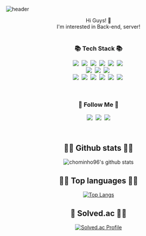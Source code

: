 ![header](https://capsule-render.vercel.app/api?type=slice&color=gradient&height=160&section=header&text=Hi!%20I'm%20MinHo!&fontAlign=50&fontAlignY=70&fontSize=90&fontColor=000000)

<div align="center">Hi Guys! 🙂 </div>
<div align="center">I'm interested in Back-end, server!</div>
<br>
<h3 align="center">📚 Tech Stack 📚</h3>
<p align="center">
  <img src="https://img.shields.io/badge/C++-00599C?style=flat-square&logo=C%2B%2B&logoColor=white"/></a>&nbsp 
  <img src="https://img.shields.io/badge/Java-007396?style=flat-square&logo=Java&logoColor=white"/></a>&nbsp
  <img src="https://img.shields.io/badge/Python-3766AB?style=flat-square&logo=Python&logoColor=white"/></a>&nbsp 
  <img src="https://img.shields.io/badge/Spring-6DB33F?style=flat-square&logo=Spring&logoColor=white"/></a>&nbsp
  <img src="https://img.shields.io/badge/Thymeleaf-005F0F?style=flat-square&logo=Thymeleaf&logoColor=white"/></a>&nbsp
  <img src="https://img.shields.io/badge/JSP-d96913?style=flat-square&logo=Java&logoColor=white"/></a>&nbsp
  <br>
  <img src="https://img.shields.io/badge/HTML5-E34F26?style=flat-square&logo=HTML5&logoColor=white"/></a>&nbsp 
  <img src="https://img.shields.io/badge/CSS-1572B6?style=flat-square&logo=CSS3&logoColor=white"/></a>&nbsp
  <img src="https://img.shields.io/badge/Javascript-ffb13b?style=flat-square&logo=javascript&logoColor=white"/></a>&nbsp
  <br>
  <img src="https://img.shields.io/badge/JPA-6DB33F?style=flat-square&logo=SpringBoot&logoColor=white"/></a>&nbsp 
  <img src="https://img.shields.io/badge/JDBC-d96913?style=flat-square&logo=Java&logoColor=white"/></a>&nbsp
  <img src="https://img.shields.io/badge/Oracle-F80000?style=flat-square&logo=Oracle&logoColor=white"/></a>&nbsp 
  <img src="https://img.shields.io/badge/Mysql-E6B91E?style=flat-square&logo=MySql&logoColor=white"/></a>&nbsp 
  <img src="https://img.shields.io/badge/mongoDB-47A248?style=flat-square&logo=MongoDB&logoColor=white"/></a>&nbsp 
  <img src="https://img.shields.io/badge/Redis-DC382D?style=flat-square&logo=Redis&logoColor=white"/></a>&nbsp 
</p>

<br>

<h3 align="center">🌈 Follow Me 🌈</h3>
<p align="center">
  <a href="https://chominho96.github.io"><img src="https://img.shields.io/badge/Tech%20Blog-181717?style=flat-square&logo=Github&logoColor=white&link=https://chominho96.github.io"/></a>&nbsp
  <a href="https://minho-cho.com"><img src="https://img.shields.io/badge/About%20Me-00A98F?style=flat-square&logo=About.me&logoColor=white"/></a>&nbsp
  <a href="mailto:chominho96@g.skku.edu"><img src="https://img.shields.io/badge/Gmail-d14836?style=flat-square&logo=Gmail&logoColor=white&link=chominho96@g.skku.edu"/></a>
</p>

<br>

<h2 align="center">🏃‍♂️ Github stats 🏃‍♂️ </h2>
<div align="center">

![chominho96's github stats](https://github-readme-stats-3f00jjc7a-min-ho-chos-projects.vercel.app/api?username=chominho96&show_icons=true&count_private=true)

</div>

<h2 align="center">🏃‍♂️ Top languages 🏃‍♂️ </h2>
<div align="center">

[![Top Langs](https://github-readme-stats.vercel.app/api/top-langs/?username=chominho96&layout=compact)](https://github.com/chominho96)
  
</div>

<h2 align="center">🏃 Solved.ac 🏃‍♂️ </h2>
<div align="center">


[![Solved.ac Profile](https://mazassumnida.wtf/api/v2/generate_badge?boj=chominho96)](https://solved.ac/chominho96/)

</div>
